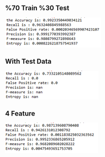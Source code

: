 ## %70 Train %30 Test
![alt text](Result.png)

## With Test Data
![alt text](Result2.png)

## 4 Feature
![alt text](Result3.png)
